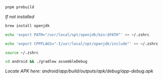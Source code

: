 ```sh
pnpm prebuild
```

_If not installed_

```sh
brew install openjdk
```

```sh
echo 'export PATH="/usr/local/opt/openjdk/bin:$PATH"' >> ~/.zshrc
```

```sh
echo 'export CPPFLAGS="-I/usr/local/opt/openjdk/include"' >> ~/.zshrc
```

```sh
source ~/.zshrc
```

```sh
cd android && ./gradlew assembleDebug
```

_Locate APK here: android/app/build/outputs/apk/debug/app-debug.apk_
